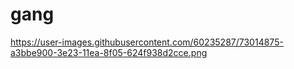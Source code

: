 # gang
https://user-images.githubusercontent.com/60235287/73014875-a3bbe900-3e23-11ea-8f05-624f938d2cce.png
